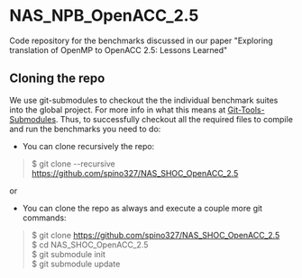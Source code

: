 # NAS_NPB_OpenACC_2.5

Code repository for the benchmarks discussed in our paper "Exploring translation of OpenMP to OpenACC 2.5: Lessons Learned"

## Cloning the repo

We use git-submodules to checkout the the individual benchmark suites into the global project. For more info in what this means at <a href="https://git-scm.com/book/en/v2/Git-Tools-Submodules" target="blank">Git-Tools-Submodules</a>. Thus, to successfully checkout all the required files to compile and run the benchmarks you need to do:

* You can clone recursively the repo:

> $ git clone --recursive https://github.com/spino327/NAS_SHOC_OpenACC_2.5  

or 

* You can clone the repo as always and execute a couple more git commands:

> $ git clone https://github.com/spino327/NAS_SHOC_OpenACC_2.5  
> $ cd NAS_SHOC_OpenACC_2.5  
> $ git submodule init  
> $ git submodule update  
